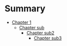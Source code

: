 # Summary

- [Chapter 1](./chapter_1.md)
  - [Chapter sub](./chapter_sub.md)
    - [Chapter sub2](./chapter_sub2.md)
      - [Chapter sub3](./chapter_sub3.md)
